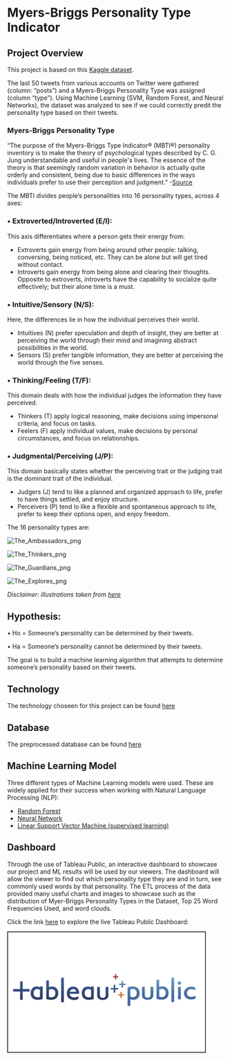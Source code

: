 # Myers-Briggs Personality Type Indicator

## Project Overview

This project is based on this [Kaggle dataset](https://www.kaggle.com/datasnaek/mbti-type).

The last 50 tweets from various accounts on Twitter were gathered (column: “posts”) and a Myers-Briggs Personality Type was assigned (column “type”). Using Machine Learning (SVM, Random Forest, and Neural Networks), the dataset was analyzed to see if we could correctly predit the personality type based on their tweets.

### Myers-Briggs Personality Type

“The purpose of the Myers-Briggs Type Indicator® (MBTI®) personality inventory is to make the theory of psychological types described by C. G. Jung understandable and useful in people's lives. The essence of the theory is that seemingly random variation in behavior is actually quite orderly and consistent, being due to basic differences in the ways individuals prefer to use their perception and judgment.” -[Source](https://www.myersbriggs.org/my-mbti-personality-type/mbti-basics/)

The MBTI divides people’s personalities into 16 personality types, across 4 axes:

### •	Extroverted/Introverted (E/I):
This axis differentiates where a person gets their energy from:
-	Extroverts gain energy from being around other people: talking, conversing, being noticed, etc. They can be alone but will get tired without contact.
-	Introverts gain energy from being alone and clearing their thoughts. Opposite to extroverts, introverts have the capability to socialize quite effectively; but their alone time is a must.

### •	Intuitive/Sensory (N/S):
Here, the differences lie in how the individual perceives their world. 
-	Intuitives (N) prefer speculation and depth of insight, they are better at perceiving the world through their mind and imagining abstract possibilities in the world.
-	Sensors (S) prefer tangible information, they are better at perceiving the world through the five senses.

### •	Thinking/Feeling (T/F):
This domain deals with how the individual judges the information they have perceived.
-	Thinkers (T) apply logical reasoning, make decisions using impersonal criteria, and focus on tasks.
-	Feelers (F) apply individual values, make decisions by personal circumstances, and focus on relationships.

### •	Judgmental/Perceiving (J/P):
This domain basically states whether the perceiving trait or the judging trait is the dominant trait of the individual.
-	Judgers (J) tend to like a planned and organized approach to life, prefer to have things settled, and enjoy structure.
-	Perceivers (P) tend lo like a flexible and spontaneous approach to life, prefer to keep their options open, and enjoy freedom.

The 16 personality types are:


![The_Ambassadors_png](https://github.com/KatiuscaQ/Myers_Briggs_Type_Indicator/blob/main/Resources/The_ambassadors.PNG)

![The_Thinkers_png](https://github.com/KatiuscaQ/Myers_Briggs_Type_Indicator/blob/main/Resources/The_thinkers.PNG)

![The_Guardians_png](https://github.com/KatiuscaQ/Myers_Briggs_Type_Indicator/blob/main/Resources/The_guardians.PNG)

![The_Explores_png](https://github.com/KatiuscaQ/Myers_Briggs_Type_Indicator/blob/main/Resources/The_explorers.PNG)


*Disclaimer: illustrations taken from [here](https://www.16personalities.com/personality-types)*


## Hypothesis:

•	Ho = Someone’s personality can be determined by their tweets.

•	Ha = Someone’s personality cannot be determined by their tweets.

The goal is to build a machine learning algorithm that attempts to determine someone’s personality based on their tweets.

## Technology 

The technology choseen for this project can be found [here](https://github.com/KatiuscaQ/Myers_Briggs_Type_Indicator/blob/main/technology.md)
 
## Database

The preprocessed database can be found [here](https://github.com/KatiuscaQ/Myers_Briggs_Type_Indicator/blob/main/preprocess_data.ipynb)

## Machine Learning Model

Three different types of Machine Learning models were used. These are widely applied for their success when working with Natural Language Processing (NLP):

* [Random Forest](https://github.com/KatiuscaQ/Myers_Briggs_Type_Indicator/blob/main/Machine%20Learning.ipynb) 
* [Neural Network](https://github.com/KatiuscaQ/Myers_Briggs_Type_Indicator/blob/main/Machine%20Learning.ipynb)
* [Linear Support Vector Machine (supervised learning)](https://github.com/KatiuscaQ/Myers_Briggs_Type_Indicator/blob/main/SVM_Prototype.ipynb)


## Dashboard 

Through the use of Tableau Public, an interactive dashboard to showcase our project and ML results will be used by our viewers. The dashboard will allow the viewer to find out which personality type they are and in turn, see commonly used words by that personality. The ETL process of the data provided many useful charts and images to showcase such as the distribution of Myer-Briggs Personality Types in the Dataset, Top 25 Word Frequencies Used, and word clouds. 

Click the link [here](https://public.tableau.com/profile/christopher.guilcapi3266#!/vizhome/PersonalityAnalysis/Dashboard1?publish=yes) to explore the live Tableau Public Dashboard:

![](/Resources/Tableau_logo.jpeg)






